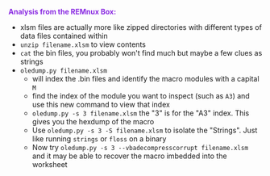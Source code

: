 
<span style="color:blueviolet;font-weight:bold">Analysis from the REMnux Box:</span>
- xlsm files are actually more like zipped directories with different types of data files contained within
- `unzip filename.xlsm` to view contents
- `cat` the bin files, you probably won't find much but maybe a few clues as strings
- `oledump.py filename.xlsm`
	- will index the .bin files and identify the macro modules with a capital `M`
	- find the index of the module you want to inspect (such as `A3`) and use this new command to view that index
	- `oledump.py -s 3 filename.xlsm` the "3" is for the "A3" index.  This gives you the hexdump of the macro
	- Use `oledump.py -s 3 -S filename.xlsm` to isolate the "Strings".  Just like running `strings` or `floss` on a binary
	- Now try `oledump.py -s 3 --vbadecompresscorrupt filename.xlsm` and it may be able to recover the macro imbedded into the worksheet